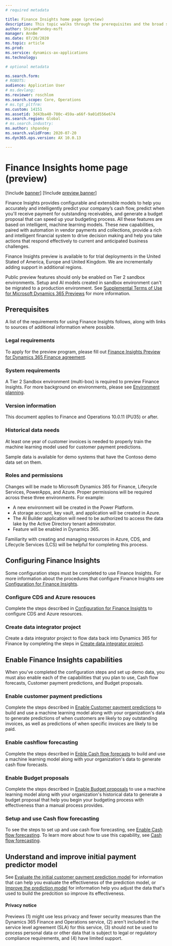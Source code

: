 ```yaml
---
# required metadata

title: Finance Insights home page (preview)
description: This topic walks through the prerequisites and the broad steps required for using a trial version of Finance Insights. 
author: ShivamPandey-msft
manager: AnnBe
ms.date: 07/20/2020
ms.topic: article
ms.prod: 
ms.service: dynamics-ax-applications
ms.technology: 

# optional metadata

ms.search.form: 
# ROBOTS: 
audience: Application User
# ms.devlang: 
ms.reviewer: roschlom
ms.search.scope: Core, Operations
# ms.tgt_pltfrm: 
ms.custom: 14151
ms.assetid: 3d43ba40-780c-459a-a66f-9a01d556e674
ms.search.region: Global
# ms.search.industry: 
ms.author: shpandey
ms.search.validFrom: 2020-07-20
ms.dyn365.ops.version: AX 10.0.13

---
```

# Finance Insights home page (preview)

[!include [banner](../includes/banner.md)]
[!include [preview banner](../includes/preview-banner.md)]

Finance Insights provides configurable and extensible models to help you accurately and intelligently predict your company’s cash flow, predict when you'll receive payment for outstanding receivables, and generate a budget proposal that can speed up your budgeting process. All these features are based on intelligent, machine learning models. These new capabilities, paired with automation in vendor payments and collections, provide a rich and intelligent financial system to drive decision making and help you take actions that respond effectively to current and anticipated business challenges.

Finance Insights preview is available to for trial deployments in the United Stated of America, Europe and United Kingdom. We are incrementally adding support in additional regions.

Public preview features should only be enabled on Tier 2 sandbox environments. Setup and AI models created in sandbox environment can't be migrated to a production environment. See [Supplemental Terms of Use for Microsoft Dynamics 365 Previews](https://docs.microsoft.com/en-us/dynamics365/legal/supp-dynamics365-preview#:~:text=Supplemental%20Terms%20of%20Use%20for%20Microsoft%20Dynamics%20365,%28governing%20your%20use%20of%20Microsoft%20Dynamics%20365%20Online%29.) for more information.

## Prerequisites

A list of the requirements for using Finance Insights follows, along with links to sources of additional information where possible. 

### Legal requirements
To apply for the preview program, please fill out [Finance Insights Preview for Dynamics 365 Finance agreement](https://forms.office.com/FormsPro/Pages/ResponsePage.aspx?id=v4j5cvGGr0GRqy180BHbR56j8lZs0FdAvwT75_WNFyxUM1c0Uzc1RFpaU1RVTEwxVTNWUERPRThUSy4u).   

### System requirements
A Tier 2 Sandbox environment (multi-box) is required to preview Finance Insights. For more background on environments, please see [Environment planning](https://docs.microsoft.com/en-us/dynamics365/fin-ops-core/fin-ops/imp-lifecycle/environment-planning).

### Version information
This document applies to Finance and Operations 10.0.11 (PU35) or after.

### Historical data needs
At least one year of customer invoices is needed to properly train the machine learning model used for customer payment predictions. 

Sample data is available for demo systems that have the Contoso demo data set on them. 

### Roles and permissions
Changes will be made to Microsoft Dynamics 365 for Finance, Lifecycle Services, PowerApps, and Azure. Proper permissions will be required across these three environments. For example:

- A new environment will be created in the Power Platform.
- A storage account, key vault, and application will be created in Azure.
- The AI Builder application will need to be authorized to access the data lake by the Active Directory tenant administrator.
- Feature will be enabled in Dynamics 365.

Familiarity with creating and managing resources in Azure, CDS, and Lifecycle Services (LCS) will be helpful for completing this process.

## Configuring Finance Insights 

Some configuration steps must be completed to use Finance Insights. For more information about the procedures that configure Finance Insights see [Configuration for Finance Insights](configure-for-fin-insites.md).

### Configure CDS and Azure resouces
Complete the steps described in [Configuration for Finance Insights](configure-for-fin-insites.md) to configure CDS and Azure resources.

### Create data integrator project
Create a data integrator project to flow data back into Dynamics 365 for Finance by completing the steps in [Create data integrator project](create-data-integrate-project.md).  

## Enable Finance Insights capabilities

When you've completed the configuration steps and set up demo data, you must also enable each of the capabilities that you plan to use, Cash flow forecasts, Customer payment predictions, and Budget proposals. 

### Enable customer payment predictions
Complete the steps described in [Enable Customer payment predictions](enable-cust-paymnt-prediction.md) to build and use a machine learning model along with your organization's data to generate predictions of when customers are likely to pay outstanding invoices, as well as predictions of when specific invoices are likely to be paid.

### Enable cashflow forecasting
Complete the steps described in [Enble Cash flow forecasts](enable-cash-flow-forecasting.md) to build and use a machine learning model along with your organization's data to generate cash flow forecasts.
  
### Enable Budget proposals
Complete the steps described in [Enable Budget proposals](enable-budget-proposal.md) to use a machine learning model along with your organization's historical data to generate a budget proposal that help you begin your budgeting process with effectiveness than a manual process provides. 

### Setup and use Cash flow forecasting
To see the steps to set up and use cash flow forecasting, see [Enable Cash flow forecasting](enable-cash-flow-forecasting.md). To learn more about how to use this capability, see [Cash flow forecasting](cash-flow-forecast-intro.md).

## Understand and improve initial payment predictor model

See [Evaluate the initial customer payment prediction model](evaluate-payment-prediction.md) for information that can help you evaluate the effectiveness of the prediction model, or [Improve the prediction model](improve-model.md) for information help you adjust the data that's used to build the predcition so improve its effectiveness.

#### Privacy notice
Previews (1) might use less privacy and fewer security measures than the Dynamics 365 Finance and Operations service, (2) aren't included in the service level agreement (SLA) for this service, (3) should not be used to process personal data or other data that is subject to legal or regulatory compliance requirements, and (4) have limited support.
